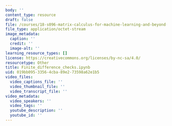 ```yaml
---
body: ''
content_type: resource
draft: false
file: /courses/18-s096-matrix-calculus-for-machine-learning-and-beyond-january-iap-2022/finite_difference_checks.ipynb
file_type: application/octet-stream
image_metadata:
  caption: ''
  credit: ''
  image-alt: ''
learning_resource_types: []
license: https://creativecommons.org/licenses/by-nc-sa/4.0/
resourcetype: Other
title: Finite_difference_checks.ipynb
uid: 019bb095-3356-4cba-89e2-73598a62e1b5
video_files:
  video_captions_file: ''
  video_thumbnail_file: ''
  video_transcript_file: ''
video_metadata:
  video_speakers: ''
  video_tags: ''
  youtube_description: ''
  youtube_id: ''
---
```

